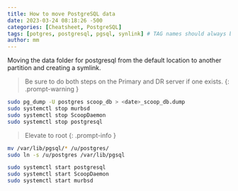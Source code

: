 ```yaml
---
title: How to move PostgreSQL data 
date: 2023-03-24 08:18:26 -500
categories: [Cheatsheet, PostgreSQL]
tags: [potgres, postgresql, pgsql, synlink] # TAG names should always be lowercase
author: mm
---
```

Moving the data folder for postgresql from the default location to another partition and creating a symlink.

> Be sure to do both steps on the Primary and DR server if one exists.
{: .prompt-warning }

```bash
sudo pg_dump -U postgres scoop_db > <date>_scoop_db.dump
sudo systemctl stop murbsd
sudo systemctl stop ScoopDaemon
sudo systemctl stop postgresql
```
>Elevate to root
{: .prompt-info }

```bash
mv /var/lib/pgsql/* /u/postgres/
sudo ln -s /u/postgres /var/lib/pgsql
```

```bash
sudo systemctl start postgresql
sudo systemctl start ScoopDaemon
sudo systemctl start murbsd
```